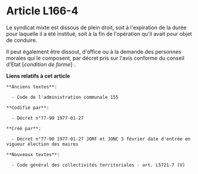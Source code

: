 # Article L166-4

Le syndicat mixte est dissous de plein droit, soit à l'expiration de la durée pour laquelle il a été institué, soit à la fin
de l'opération qu'il avait pour objet de conduire. 

Il peut également être dissout, d'office ou à la demande des personnes morales qui le composent, par décret pris sur l'avis
conforme du conseil d'Etat [*condition de forme*] .

**Liens relatifs à cet article**

	**Anciens textes**:

	  - Code de l'administration communale 155

	**Codifié par**:

	  - Décret n°77-90 1977-01-27

	**Créé par**:

	  - Décret n°77-90 1977-01-27 JORF et JONC 3 février date d'entrée en vigueur élection des maires

	**Nouveaux textes**:

	  - Code général des collectivités territoriales - art. L5721-7 (V)
